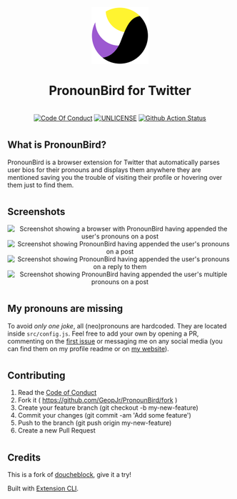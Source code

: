 <p align="center">
  <img alt="DoucheBlock for Twitter" src="./assets/icon.svg" width="128" />
</p>
<h1 align="center">PronounBird for Twitter</h1>
<p align="center">
  <br />
    <a href="https://github.com/GeopJr/.github/blob/main/CODE_OF_CONDUCT.md"><img src="https://img.shields.io/badge/Contributor%20Covenant-v2.0%20adopted-9c59d1.svg?style=for-the-badge&labelColor=fff430" alt="Code Of Conduct" /></a>
    <a href="https://github.com/GeopJr/PronounBird/blob/main/UNLICENSE"><img src="https://img.shields.io/badge/LICENSE-UNLICENSE-9c59d1.svg?style=for-the-badge&labelColor=fff430" alt="UNLICENSE" /></a>
    <a href="https://github.com/GeopJr/PronounBird/actions"><img src="https://img.shields.io/github/workflow/status/GeopJr/PronounBird/Test?color=9c59d1&label=CI&style=for-the-badge&labelColor=fff430" alt="Github Action Status" /></a>
</p>

#

## What is PronounBird?

PronounBird is a browser extension for Twitter that automatically parses user bios for their pronouns and displays them anywhere they are mentioned saving you the trouble of visiting their profile or hovering over them just to find them.

#

## Screenshots

<p align="center">
  <img src="https://i.imgur.com/88AlJLI.png" alt="Screenshot showing a browser with PronounBird having appended the user's pronouns on a post" /><br/>
  <img src="https://i.imgur.com/yAOi6Mi.png" width="300px" alt="Screenshot showing PronounBird having appended the user's pronouns on a post" />
  <img src="https://i.imgur.com/yViPd2w.png" width="300px" alt="Screenshot showing PronounBird having appended the user's pronouns on a reply to them" />
  <img src="https://i.imgur.com/k9fUx6P.png" width="300px" alt="Screenshot showing PronounBird having appended the user's multiple pronouns on a post" />
</p>

#

## My pronouns are missing

To avoid *only one joke*, all (neo)pronouns are hardcoded. They are located inside `src/config.js`. Feel free to add your own by opening a PR, commenting on the [first issue](https://github.com/GeopJr/PronounBird/issues/3) or messaging me on any social media (you can find them on my profile readme or on [my website](https://geopjr.dev/contact)).

#

## Contributing

1. Read the [Code of Conduct](https://github.com/GeopJr/.github/blob/main/CODE_OF_CONDUCT.md)
2. Fork it ( https://github.com/GeopJr/PronounBird/fork )
3. Create your feature branch (git checkout -b my-new-feature)
4. Commit your changes (git commit -am 'Add some feature')
5. Push to the branch (git push origin my-new-feature)
6. Create a new Pull Request

#

## Credits

This is a fork of [doucheblock](https://github.com/MobileFirstLLC/doucheblock), give it a try!

Built with [Extension CLI](https://github.com/MobileFirstLLC/extension-cli/).
